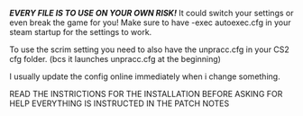 ***EVERY FILE IS TO USE ON YOUR OWN RISK!*** It could switch your settings or even break the game for you!
Make sure to have -exec autoexec.cfg in your steam startup for the settings to work.

To use the scrim setting you need to also have the unpracc.cfg in your CS2 cfg folder. (bcs it launches unpracc.cfg at the beginning)

I usually update the config online immediately when i change something.

READ THE INSTRICTIONS FOR THE INSTALLATION BEFORE ASKING FOR HELP EVERYTHING IS INSTRUCTED IN THE PATCH NOTES
